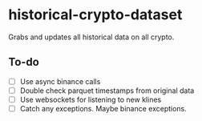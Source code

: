 # historical-crypto-dataset

Grabs and updates all historical data on all crypto.

## To-do

- [ ] Use async binance calls
- [ ] Double check parquet timestamps from original data
- [ ] Use websockets for listening to new klines
- [ ] Catch any exceptions. Maybe binance exceptions.
